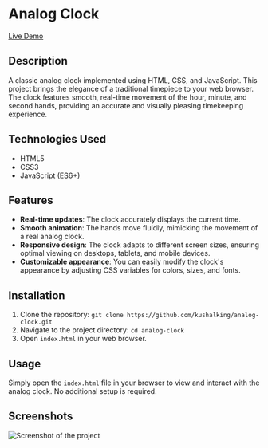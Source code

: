 # Analog Clock

[Live Demo](https://bc348735-6732-47d8-95d3-ed0c03f999d8-00-1tqsl3rglt1mt.pike.replit.dev/)

## Description
A classic analog clock implemented using HTML, CSS, and JavaScript. This project brings the elegance of a traditional timepiece to your web browser. The clock features smooth, real-time movement of the hour, minute, and second hands, providing an accurate and visually pleasing timekeeping experience.

## Technologies Used

* HTML5
* CSS3
* JavaScript (ES6+)
  
## Features

* **Real-time updates**: The clock accurately displays the current time.
* **Smooth animation**: The hands move fluidly, mimicking the movement of a real analog clock.
* **Responsive design**: The clock adapts to different screen sizes, ensuring optimal viewing on desktops, tablets, and mobile devices.
* **Customizable appearance**: You can easily modify the clock's appearance by adjusting CSS variables for colors, sizes, and fonts.

## Installation

1. Clone the repository: `git clone https://github.com/kushalking/analog-clock.git`
2. Navigate to the project directory: `cd analog-clock`
3. Open `index.html` in your web browser.

## Usage

Simply open the `index.html` file in your browser to view and interact with the analog clock. No additional setup is required.

## Screenshots
![Screenshot of the project](https://postimg.cc/HJ3vwDZv)
